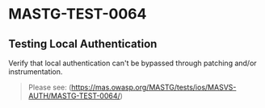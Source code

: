 # MASTG-TEST-0064

## Testing Local Authentication

Verify that local authentication can't be bypassed through patching and/or instrumentation.

> Please see: (https://mas.owasp.org/MASTG/tests/ios/MASVS-AUTH/MASTG-TEST-0064/)